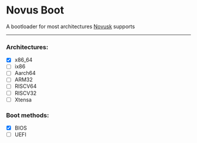 # Novus Boot

A bootloader for most architectures [Novusk](https://github.com/new-kernel/novusk) supports

---

### Architectures:

- [x] x86_64
- [ ] ix86
- [ ] Aarch64
- [ ] ARM32
- [ ] RISCV64
- [ ] RISCV32
- [ ] Xtensa

### Boot methods:

- [x] BIOS
- [ ] UEFI
